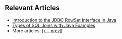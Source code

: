 ## Relevant Articles
- [Introduction to the JDBC RowSet Interface in Java](http://www.baeldung.com/java-jdbc-rowset)
- [Types of SQL Joins with Java Examples](https://www.baeldung.com/sql-joins)
- More articles: [[<-- prev]](/persistence-modules/core-java-persistence-3)